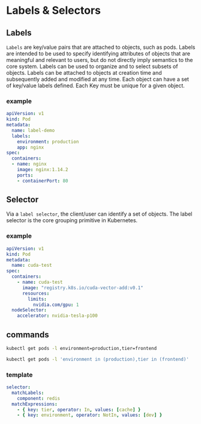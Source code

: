 # Labels & Selectors

## Labels

```Labels``` are key/value pairs that are attached to objects, such as pods.
Labels are intended to be used to specify identifying attributes of objects that are meaningful and relevant to users,
but do not directly imply semantics to the core system.
Labels can be used to organize and to select subsets of objects.
Labels can be attached to objects at creation time and subsequently added and modified at any time.
Each object can have a set of key/value labels defined.
Each Key must be unique for a given object.

### example

```yml
apiVersion: v1
kind: Pod
metadata:
  name: label-demo
  labels:
    environment: production
    app: nginx
spec:
  containers:
  - name: nginx
    image: nginx:1.14.2
    ports:
    - containerPort: 80
```

## Selector

Via a ```label selector```, the client/user can identify a set of objects.
The label selector is the core grouping primitive in Kubernetes.

### example

```yml
apiVersion: v1
kind: Pod
metadata:
  name: cuda-test
spec:
  containers:
    - name: cuda-test
      image: "registry.k8s.io/cuda-vector-add:v0.1"
      resources:
        limits:
          nvidia.com/gpu: 1
  nodeSelector:
    accelerator: nvidia-tesla-p100
```

## commands

```sh
kubectl get pods -l environment=production,tier=frontend
```

```sh
kubectl get pods -l 'environment in (production),tier in (frontend)'
```

### template

```yaml
selector:
  matchLabels:
    component: redis
  matchExpressions:
    - { key: tier, operator: In, values: [cache] }
    - { key: environment, operator: NotIn, values: [dev] }
```
